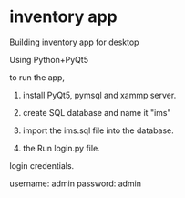 # inventory app
Building inventory app for desktop<br>

Using Python+PyQt5

to run the app, 

1. install PyQt5, pymsql and xammp server.

2. create SQL database and name it "ims"

3. import the ims.sql file into the database.

4. the Run login.py file.

login credentials.

username: admin
password: admin

